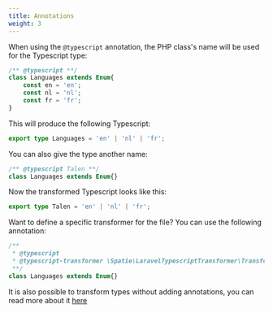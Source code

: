 ```yaml
---
title: Annotations
weight: 3
---
```


When using the `@typescript` annotation, the PHP class's name will be used for the Typescript type:

```php
/** @typescript **/
class Languages extends Enum{
    const en = 'en';
    const nl = 'nl';
    const fr = 'fr';
}
```

This will produce the following Typescript:

```typescript
export type Languages = 'en' | 'nl' | 'fr';
```

You can also give the type another name:

```php
/** @typescript Talen **/
class Languages extends Enum{}
```

Now the transformed Typescript looks like this:

```typescript
export type Talen = 'en' | 'nl' | 'fr';
```

Want to define a specific transformer for the file? You can use the following annotation:

```php
/** 
 * @typescript
 * @typescript-transformer \Spatie\LaravelTypescriptTransformer\Transformers\SpatieEnumTransformer
 **/
class Languages extends Enum{}
```

It is also possible to transform types without adding annotations, you can read more about it [here](https://docs.spatie.be/typescript-transformer/v1/usage/collectors/)
